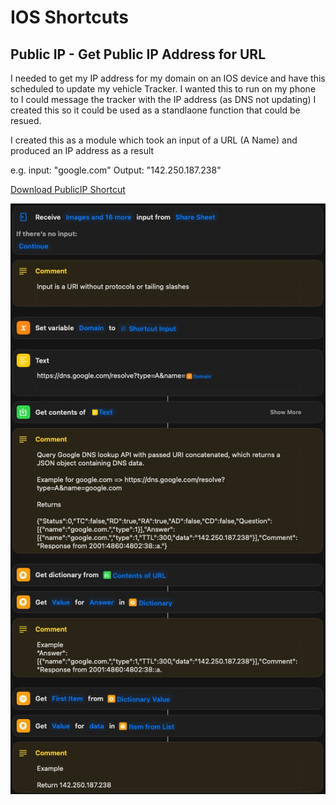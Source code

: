 # IOS Shortcuts
## Public IP - Get Public IP Address for URL

I needed to get my IP address for my domain on an IOS device and have this scheduled to update my vehicle Tracker.
I wanted this to run on my phone to I could message the tracker with the IP address (as DNS not updating)
I created this so it could be used as a standlaone function that could be resued.

I created this as a module which took an input of a URL (A Name) and produced an IP address as a result

e.g. input: "google.com" Output: "142.250.187.238"

[Download PublicIP Shortcut](https://github.com/sebrighte/IOS_Shortcuts/raw/main/PublicIP.shortcut)

![alt text](https://github.com/sebrighte/IOS_Shortcuts/blob/main/image.jpg?raw=true)
